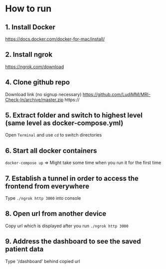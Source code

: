 # How to run

## 1. Install Docker
https://docs.docker.com/docker-for-mac/install/

## 2. Install ngrok
https://ngrok.com/download

## 4. Clone github repo
Download link (no signup necessary) https://github.com/LudiMM/MRI-Check-In/archive/master.zip https://

## 5. Extract folder and switch to highest level (same level as docker-compose.yml)
Open `Terminal` and use `cd` to switch directories

## 6. Start all docker containers
`docker-compose up` => Might take some time when you run it for the first time

## 7. Establish a tunnel in order to access the frontend from everywhere
Type `./ngrok http 3000` into console  

## 8. Open url from another device
Copy url which is displayed after you run `./ngrok http 3000`

## 9. Address the dashboard to see the saved patient data
Type '/dashboard' behind copied url

